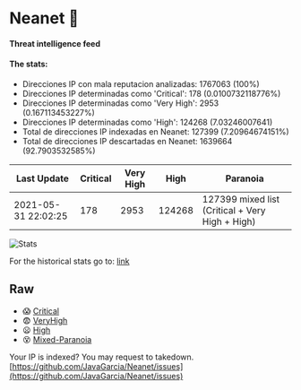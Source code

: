 # Neanet :hocho:
#### Threat intelligence feed
#### The stats:

- Direcciones IP con mala reputacion analizadas: 1767063 (100%)
- Direcciones IP determinadas como 'Critical':  178 (0.0100732118776%)
- Direcciones IP determinadas como 'Very High':  2953 (0.167113453227%)
- Direcciones IP determinadas como 'High':  124268 (7.03246007641)
- Total de direcciones IP indexadas en Neanet:  127399 (7.20964674151%)
- Total de direcciones IP descartadas en Neanet:  1639664 (92.7903532585%)

| Last Update | Critical | Very High | High | Paranoia |
| --- | --- | --- | --- | --- |
| 2021-05-31 22:02:25 | 178 | 2953 | 124268 | 127399 mixed list (Critical + Very High + High)|

![Stats](https://docs.google.com/spreadsheets/d/e/2PACX-1vSnaNMIXVabIpDJjufMlzH7poXnshF3mgd8Is1g9ytUEzVsP5my4Trn8f-xkoLLQ38xpL3HtmUexLo6/pubchart?oid=501124687&format=image)

For the historical stats go to: [link](/stats.csv)
## Raw
- :scream: [Critical](https://raw.githubusercontent.com/JavaGarcia/Neanet/master/blacklists/neanet_critical.txt)
- :fearful: [VeryHigh](https://raw.githubusercontent.com/JavaGarcia/Neanet/master/blacklists/neanet_veryHigh.txtt)
- :frowning: [High](https://raw.githubusercontent.com/JavaGarcia/Neanet/master/blacklists/neanet_high.txt)
- :dizzy_face: [Mixed-Paranoia](https://raw.githubusercontent.com/JavaGarcia/Neanet/master/blacklists/neanet_all.txt)


Your IP is indexed? You may request to takedown. [https://github.com/JavaGarcia/Neanet/issues](https://github.com/JavaGarcia/Neanet/issues)



































































































































































































































































































































































































































































































































































































































































































































































































































































































































































































































































































































































































































































































































































































































































































































































































































































































































































































































































































































































































































































































































































































































































































































































































































































































































































































































































































































































































































































































































































































































































































































































































































































































































































































































































































































































































































































































































































































































































































































































































































































































































































































































































































































































































































































































































































































































































































































































































































































































































































































































































































































































































































































































































































































































































































































































































































































































































































































































































































































































































































































































































































































































































































































































































































































































































































































































































































































































































































































































































